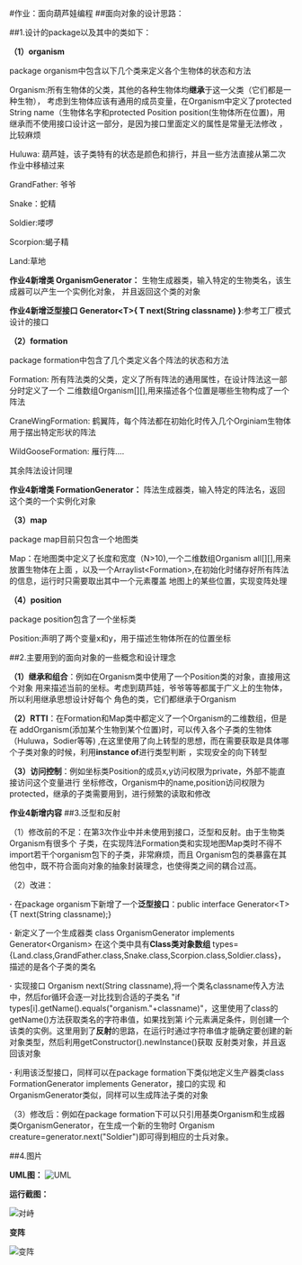 #作业：面向葫芦娃编程
##面向对象的设计思路：

##1.设计的package以及其中的类如下：

**（1）organism**

package organism中包含以下几个类来定义各个生物体的状态和方法

Organism:所有生物体的父类，其他的各种生物体均**继承**于这一父类（它们都是一种生物），
考虑到生物体应该有通用的成员变量，在Organism中定义了protected String name（生物体名字和protected
Position position(生物体所在位置)，用继承而不使用接口设计这一部分，是因为接口里面定义的属性是常量无法修改
，比较麻烦

Huluwa: 葫芦娃，该子类特有的状态是颜色和排行，并且一些方法直接从第二次作业中移植过来

GrandFather: 爷爷

Snake：蛇精

Soldier:喽啰

Scorpion:蝎子精

Land:草地

**作业4新增类 OrganismGenerator：** 生物生成器类，输入特定的生物类名，该生成器可以产生一个实例化对象，
并且返回这个类的对象

**作业4新增泛型接口 Generator\<T\>{ T next(String classname) }**:参考工厂模式设计的接口


**（2）formation**

package formation中包含了几个类定义各个阵法的状态和方法

Formation: 所有阵法类的父类，定义了所有阵法的通用属性，在设计阵法这一部分时定义了一个
二维数组Organism[][],用来描述各个位置是哪些生物构成了一个阵法

CraneWingFormation: 鹤翼阵，每个阵法都在初始化时传入几个Orginiam生物体用于摆出特定形状的阵法

WildGooseFormation: 雁行阵....

其余阵法设计同理

**作业4新增类 FormationGenerator：** 阵法生成器类，输入特定的阵法名，返回这个类的一个实例化对象


**（3）map**

package map目前只包含一个地图类

Map：在地图类中定义了长度和宽度（N>10),一个二维数组Organism all[][],用来放置生物体在上面
，以及一个Arraylist<Formation\>,在初始化时储存好所有阵法的信息，运行时只需要取出其中一个元素覆盖
地图上的某些位置，实现变阵处理


**（4）position**

package position包含了一个坐标类

Position:声明了两个变量x和y，用于描述生物体所在的位置坐标


##2.主要用到的面向对象的一些概念和设计理念

**（1）继承和组合**：例如在Organism类中使用了一个Position类的对象，直接用这个对象
用来描述当前的坐标。考虑到葫芦娃，爷爷等等都属于广义上的生物体，所以利用继承思想设计好每个
角色的类，它们都继承于Organism

**（2）RTTI**：在Formation和Map类中都定义了一个Organism的二维数组，但是在
addOrganism(添加某个生物到某个位置)时，可以传入各个子类的生物体（Huluwa，Sodier等等)
,在这里使用了向上转型的思想，而在需要获取是具体哪个子类对象的时候，利用**instance of**进行类型判断
，实现安全的向下转型

**（3）访问控制**：例如坐标类Position的成员x,y访问权限为private，外部不能直接访问这个变量进行
坐标修改，Organism中的name,position访问权限为protected，继承的子类需要用到，进行频繁的读取和修改


**作业4新增内容**
##3.泛型和反射

（1）修改前的不足：在第3次作业中并未使用到接口，泛型和反射。由于生物类Organism有很多个
子类，在实现阵法Formation类和实现地图Map类时不得不import若干个organism包下的子类，非常麻烦，而且
Organism包的类暴露在其他包中，既不符合面向对象的抽象封装理念，也使得类之间的耦合过高。

（2）改进：

**·** 在package organism下新增了一个**泛型接口**：public interface Generator\<T> {T next(String classname);}

**·** 新定义了一个生成器类 class OrganismGenerator implements Generator\<Organism\> 在这个类中具有**Class类对象数组**
types={Land.class,GrandFather.class,Snake.class,Scorpion.class,Soldier.class}，描述的是各个子类的类名

**·** 实现接口 Organism next(String classname),将一个类名classname传入方法中，然后for循环会逐一对比找到合适的子类名
"if types[i].getName().equals("organism."+classname)"，这里使用了class的getName()方法获取类名的字符串值，如果找到第
i个元素满足条件，则创建一个该类的实例。这里用到了**反射**的思路，在运行时通过字符串值才能确定要创建的新对象类型，然后利用getConstructor().newInstance()获取
反射类对象，并且返回该对象

**·** 利用该泛型接口，同样可以在package formation下类似地定义生产器类class FormationGenerator implements Generator<Formation>，接口的实现
和OrganismGenerator类似，同样可以生成阵法子类的对象

（3）修改后：例如在package formation下可以只引用基类Organism和生成器类OrganismGenerator，在生成一个新的生物时
Organism creature=generator.next("Soldier")即可得到相应的士兵对象。

##4.图片

**UML图：**
![UML](https://github.com/tigerwhhl/java-2019-homeworks/blob/master/3-OOPAdvanced/%E5%90%B4%E9%B8%BF%E7%A5%9C-171860677/img/uml.png)


**运行截图：**

![对峙](https://github.com/tigerwhhl/java-2019-homeworks/blob/master/3-OOPAdvanced/%E5%90%B4%E9%B8%BF%E7%A5%9C-171860677/img/1.png)


**变阵**


![变阵](https://github.com/tigerwhhl/java-2019-homeworks/blob/master/3-OOPAdvanced/%E5%90%B4%E9%B8%BF%E7%A5%9C-171860677/img/3.png)

